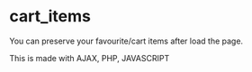 # cart_items
You can preserve your favourite/cart items after load the page.

This is made with AJAX, PHP, JAVASCRIPT
